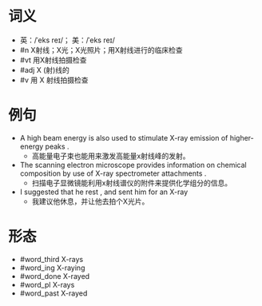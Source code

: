 # 词义
- 英：/ˈeks reɪ/； 美：/ˈeks reɪ/
- #n X射线；X光；X光照片；用X射线进行的临床检查
- #vt 用X射线拍摄检查
- #adj X (射)线的
- #v 用 X 射线拍摄检查
# 例句
- A high beam energy is also used to stimulate X-ray emission of higher-energy peaks .
	- 高能量电子束也能用来激发高能量x射线峰的发射。
- The scanning electron microscope provides information on chemical composition by use of X-ray spectrometer attachments .
	- 扫描电子显微镜能利用x射线谱仪的附件来提供化学组分的信息。
- I suggested that he rest , and sent him for an X-ray
	- 我建议他休息，并让他去拍个X光片。
# 形态
- #word_third X-rays
- #word_ing X-raying
- #word_done X-rayed
- #word_pl X-rays
- #word_past X-rayed
